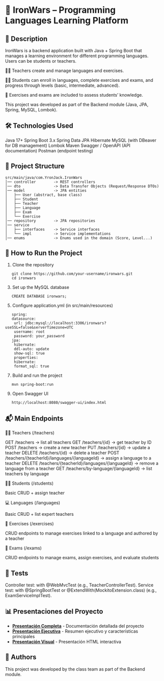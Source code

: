 # 📘 IronWars – Programming Languages Learning Platform
## 📌 Description

IronWars is a backend application built with Java + Spring Boot that manages a learning environment for different programming languages.
Users can be students or teachers.

👩‍🏫 Teachers create and manage languages and exercises.

👨‍🎓 Students can enroll in languages, complete exercises and exams, and progress through levels (basic, intermediate, advanced).

📝 Exercises and exams are included to assess students’ knowledge.

This project was developed as part of the Backend module (Java, JPA, Spring, MySQL, Lombok).

## 🛠️ Technologies Used

Java 17+
Spring Boot 3.x
Spring Data JPA
Hibernate
MySQL (with DBeaver for DB management)
Lombok
Maven
Swagger / OpenAPI (API documentation)
Postman (endpoint testing)

## 📂 Project Structure
```
src/main/java/com.YronJack.IronWars
│── controller        -> REST controllers
│── dto               -> Data Transfer Objects (Request/Response DTOs)
│── model             -> JPA entities 
│   ├── User (abstract, base class)
│   ├── Student
│   ├── Teacher
│   ├── Language
│   ├── Exam
│   └── Exercise
│── repository        -> JPA repositories
│── service
│   ├── interfaces    -> Service interfaces
│   └── impl          -> Service implementations
│── enums             -> Enums used in the domain (Score, Level...)

```
## 🚀 How to Run the Project

1. Clone the repository
```
   git clone https://github.com/your-username/ironwars.git
   cd ironwars
```

3. Set up the MySQL database
```
   CREATE DATABASE ironwars;
```
5. Configure application.yml (in src/main/resources)
```
   spring:
   datasource:
    url: jdbc:mysql://localhost:3306/ironwars?useSSL=false&serverTimezone=UTC
    username: root
    password: your_password
   jpa:
    hibernate:
    ddl-auto: update
    show-sql: true
    properties:
    hibernate:
    format_sql: true
```
7. Build and run the project
```
   mvn spring-boot:run
```
9. Open Swagger UI
```
   http://localhost:8080/swagger-ui/index.html
```
## 📬 Main Endpoints

👩‍🏫 Teachers (/teachers)

GET /teachers → list all teachers
GET /teachers/{id} → get teacher by ID
POST /teachers → create a new teacher
PUT /teachers/{id} → update a teacher
DELETE /teachers/{id} → delete a teacher
POST /teachers/{teacherId}/languages/{languageId} → assign a language to a teacher
DELETE /teachers/{teacherId}/languages/{languageId} → remove a language from a teacher
GET /teachers/by-language/{languageId} → list teachers by language

👨‍🎓 Students (/students)

Basic CRUD + assign teacher

💻 Languages (/languages)

Basic CRUD + list expert teachers

📝 Exercises (/exercises)

CRUD endpoints to manage exercises linked to a language and authored by a teacher

📘 Exams (/exams)

CRUD endpoints to manage exams, assign exercises, and evaluate students

## 🧪 Tests
Controller test: with @WebMvcTest (e.g., TeacherControllerTest).
Service test: with @SpringBootTest or @ExtendWith(MockitoExtension.class) (e.g., ExamServiceImplTest).

## 📊 Presentaciones del Proyecto
- **[Presentación Completa](./PRESENTACION.md)** - Documentación detallada del proyecto
- **[Presentación Ejecutiva](./PRESENTACION_EJECUTIVA.md)** - Resumen ejecutivo y características principales
- **[Presentación Visual](./presentacion.html)** - Presentación HTML interactiva

## 👥 Authors
This project was developed by the class team as part of the Backend module.
